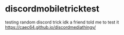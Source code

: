 # discordmobiletricktest
testing random discord trick idk
a friend told me to test it
https://caec64.github.io/discordmediathingy/
